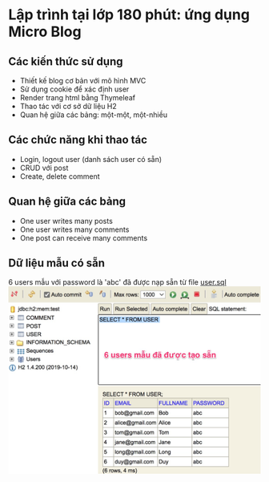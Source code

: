 ﻿# Lập trình tại lớp 180 phút: ứng dụng Micro Blog

## Các kiến thức sử dụng
- Thiết kế blog cơ bản với mô hình MVC
- Sử dụng cookie để xác định user
- Render trang html bằng Thymeleaf
- Thao tác với cơ sở dữ liệu H2
- Quan hệ giữa các bảng: một-một, một-nhiều

## Các chức năng khi thao tác
- Login, logout user (danh sách user có sẵn)
- CRUD với post
- Create, delete comment

## Quan hệ giữa các bảng
- One user writes many posts
- One user writes many comments
- One post can receive many comments

## Dữ liệu mẫu có sẵn
6 users mẫu với password là 'abc' đã được nạp sẵn từ file [user.sql](src/main/resources/user.sql)
![](images/sample_users.jpg)